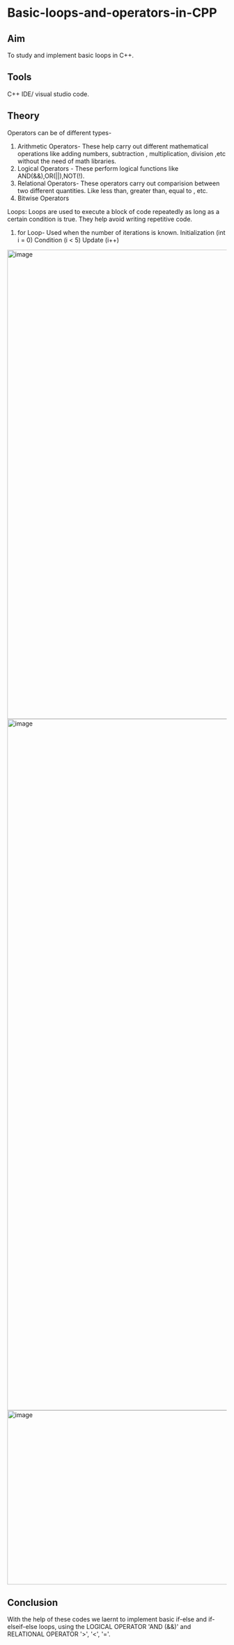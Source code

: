 # Basic-loops-and-operators-in-CPP

## Aim
To study and implement basic loops in C++.

## Tools
C++ IDE/ visual studio code.

##  Theory 
Operators can be of different types-
1. Arithmetic Operators- These help carry out different mathematical operations like adding numbers, subtraction , multiplication, division ,etc without the need of math libraries.
2. Logical Operators - These perform logical functions like AND(&&),OR(||),NOT(!).
3. Relational Operators- These operators carry out comparision between two different quantities. Like less than, greater than, equal to , etc.
4. Bitwise Operators

Loops: Loops are used to execute a block of code repeatedly as long as a certain condition is true. They help avoid writing repetitive code.
 1. for Loop- Used when the number of iterations is known.
Initialization (int i = 0)
Condition (i < 5)
Update (i++)

<img width="1575" height="1077" alt="image" src="https://github.com/user-attachments/assets/fef7cb49-eea0-4cf5-8638-03d44f0f3681" />

<img width="2190" height="1587" alt="image" src="https://github.com/user-attachments/assets/42695a48-7acc-4914-ae8d-e6561a69a6f1" />

<img width="800" height="400" alt="image" src="https://github.com/user-attachments/assets/24de7429-e717-4b8b-bf75-a46c6a83717c" />



## Conclusion 
With the help of these codes we laernt to implement basic if-else and if-elseif-else loops, using the LOGICAL OPERATOR 'AND (&&)'  and RELATIONAL OPERATOR '>', '<', '='.

